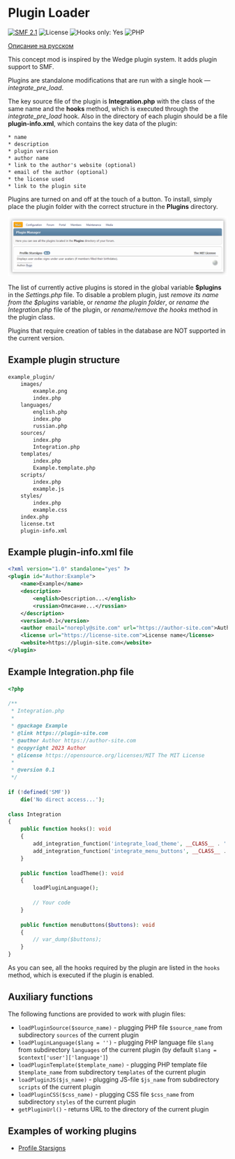 # Plugin Loader
[![SMF 2.1](https://img.shields.io/badge/SMF-2.1-ed6033.svg?style=flat)](https://github.com/SimpleMachines/SMF2.1)
![License](https://img.shields.io/github/license/dragomano/plugin-loader)
![Hooks only: Yes](https://img.shields.io/badge/Hooks%20only-YES-blue)
![PHP](https://img.shields.io/badge/PHP-^7.0-blue.svg?style=flat)

[Описание на русском](README.ru.md)

This concept mod is inspired by the Wedge plugin system. It adds plugin support to SMF.

Plugins are standalone modifications that are run with a single hook — *integrate_pre_load*.

The key source file of the plugin is __Integration.php__ with the class of the same name and the __hooks__ method, which is executed through the *integrate_pre_load* hook. Also in the directory of each plugin should be a file __plugin-info.xml__, which contains the key data of the plugin:

	* name
	* description
	* plugin version
	* author name
	* link to the author's website (optional)
	* email of the author (optional)
	* the license used
	* link to the plugin site

Plugins are turned on and off at the touch of a button. To install, simply place the plugin folder with the correct structure in the __Plugins__ directory.

![](preview.png)

The list of currently active plugins is stored in the global variable __$plugins__ in the _Settings.php_ file. To disable a problem plugin, just _remove its name from the $plugins_ variable, or _rename the plugin folder_, or _rename the Integration.php_ file of the plugin, or _rename/remove the hooks_ method in the plugin class.

Plugins that require creation of tables in the database are NOT supported in the current version.

## Example plugin structure

```
example_plugin/
	images/
		example.png
		index.php
	languages/
		english.php
		index.php
		russian.php
	sources/
		index.php
		Integration.php
	templates/
		index.php
		Example.template.php
	scripts/
		index.php
		example.js
	styles/
		index.php
		example.css
	index.php
	license.txt
	plugin-info.xml
```

## Example plugin-info.xml file

```xml
<?xml version="1.0" standalone="yes" ?>
<plugin id="Author:Example">
	<name>Example</name>
	<description>
		<english>Description...</english>
		<russian>Описание...</russian>
	</description>
	<version>0.1</version>
	<author email="noreply@site.com" url="https://author-site.com">Author</author>
	<license url="https://license-site.com">License name</license>
	<website>https://plugin-site.com</website>
</plugin>
```

## Example Integration.php file

```php
<?php

/**
 * Integration.php
 *
 * @package Example
 * @link https://plugin-site.com
 * @author Author https://author-site.com
 * @copyright 2023 Author
 * @license https://opensource.org/licenses/MIT The MIT License
 *
 * @version 0.1
 */

if (!defined('SMF'))
	die('No direct access...');

class Integration
{
	public function hooks(): void
	{
		add_integration_function('integrate_load_theme', __CLASS__ . '::loadTheme#', false, __FILE__);
		add_integration_function('integrate_menu_buttons', __CLASS__ . '::menuButtons#', false, __FILE__);
	}

	public function loadTheme(): void
	{
		loadPluginLanguage();

		// Your code
	}

	public function menuButtons($buttons): void
	{
		// var_dump($buttons);
	}
}

```

As you can see, all the hooks required by the plugin are listed in the `hooks` method, which is executed if the plugin is enabled.

## Auxiliary functions

The following functions are provided to work with plugin files:

* `loadPluginSource($source_name)` - plugging PHP file `$source_name` from subdirectory `sources` of the current plugin
* `loadPluginLanguage($lang = '')` - plugging PHP language file `$lang` from subdirectory `languages` of the current plugin (by default `$lang = $context['user']['language']`)
* `loadPluginTemplate($template_name)` - plugging PHP template file `$template_name` from subdirectory `templates` of the current plugin
* `loadPluginJS($js_name)` - plugging JS-file `$js_name` from subdirectory `scripts` of the current plugin
* `loadPluginCSS($css_name)` - plugging CSS file `$css_name` from subdirectory `styles` of the current plugin
* `getPluginUrl()` - returns URL to the directory of the current plugin

## Examples of working plugins

* [Profile Starsigns](https://e.pcloud.link/publink/show?code=XZjmFuZ0SzABxCOdluGxcu5nu1Ls49GAybX)
